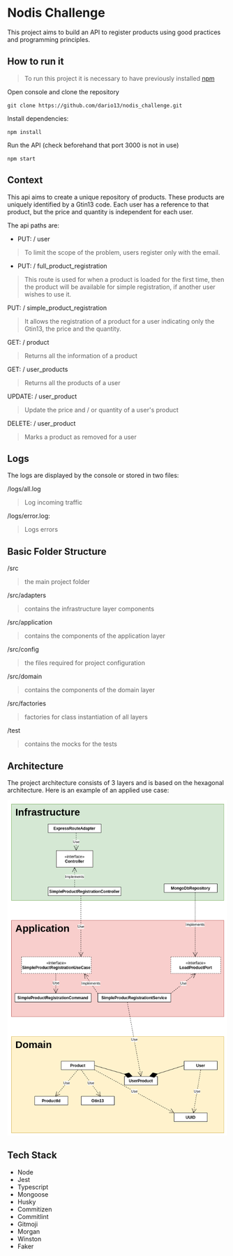 # Nodis Challenge
This project aims to build an API to register products using good practices and programming principles.

## How to run it
	

> To run this project it is necessary to have previously installed [npm](https://www.npmjs.com/get-npm)

Open console and clone the repository
    
    git clone https://github.com/dario13/nodis_challenge.git
    
Install dependencies:

    npm install
Run the API (check beforehand that port 3000 is not in use)

    npm start

## Context
This api aims to create a unique repository of products. These products are uniquely identified by a Gtin13 code.
Each user has a reference to that product, but the price and quantity is independent for each user.
   
The api paths are:

- PUT: / user

> To limit the scope of the problem, users register only with the email.

- PUT: / full_product_registration

> This route is used for when a product is loaded for the first time,
> then the product will be available for simple registration, if another
> user wishes to use it.

PUT: / simple_product_registration

> It allows the registration of a product for a user indicating only the
> Gtin13, the price and the quantity.

GET: / product

> Returns all the information of a product

GET: / user_products

> Returns all the products of a user

UPDATE: / user_product

> Update the price and / or quantity of a user's product

DELETE: / user_product

> Marks a product as removed for a user

## Logs
The logs are displayed by the console or stored in two files:

/logs/all.log 

> Log incoming traffic


/logs/error.log: 

> Logs errors

## Basic Folder Structure
/src

> the main project folder

/src/adapters

> contains the infrastructure layer components

/src/application

> contains the components of the application layer

/src/config

> the files required for project configuration

/src/domain

> contains the components of the domain layer

/src/factories
> factories for class instantiation of all layers

/test
> contains the mocks for the tests

## Architecture
The project architecture consists of 3 layers and is based on the hexagonal architecture. Here is an example of an applied use case:

![alt text](https://github.com/dario13/nodis_challenge/blob/master/NodisChallengeArchitecture.png?raw=true)


## Tech Stack

- Node
- Jest
- Typescript
- Mongoose
- Husky
- Commitizen
- Commitlint
- Gitmoji
- Morgan
- Winston
- Faker
